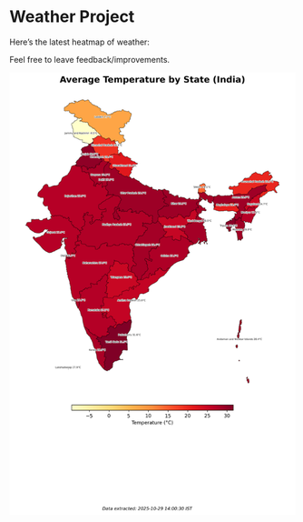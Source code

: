# Weather Project

Here’s the latest heatmap of weather:

Feel free to leave feedback/improvements.

![India Heatmap](docs/assets/india_heatmap.png?v=01D0A8)
